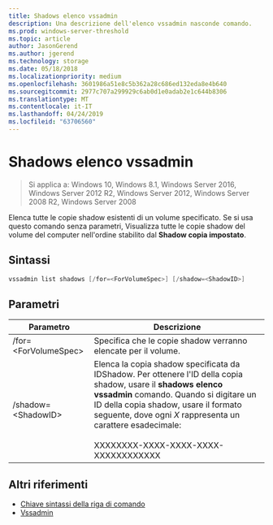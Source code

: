 ```yaml
---
title: Shadows elenco vssadmin
description: Una descrizione dell'elenco vssadmin nasconde comando.
ms.prod: windows-server-threshold
ms.topic: article
author: JasonGerend
ms.author: jgerend
ms.technology: storage
ms.date: 05/18/2018
ms.localizationpriority: medium
ms.openlocfilehash: 3601986a51e8c5b362a28c686ed132eda8e4b640
ms.sourcegitcommit: 2977c707a299929c6ab0d1e0adab2e1c644b8306
ms.translationtype: MT
ms.contentlocale: it-IT
ms.lasthandoff: 04/24/2019
ms.locfileid: "63706560"
---
```

# <a name="vssadmin-list-shadows"></a>Shadows elenco vssadmin

>Si applica a: Windows 10, Windows 8.1, Windows Server 2016, Windows Server 2012 R2, Windows Server 2012, Windows Server 2008 R2, Windows Server 2008

Elenca tutte le copie shadow esistenti di un volume specificato. Se si usa questo comando senza parametri, Visualizza tutte le copie shadow del volume del computer nell'ordine stabilito dal **Shadow copia impostato**.

## <a name="syntax"></a>Sintassi

```PowerShell
vssadmin list shadows [/for=<ForVolumeSpec>] [/shadow=<ShadowID>]
```

## <a name="parameters"></a>Parametri

|Parametro|Descrizione|
|---|---|
|/for=\<ForVolumeSpec>|Specifica che le copie shadow verranno elencate per il volume.|
|/shadow=\<ShadowID>|Elenca la copia shadow specificata da IDShadow. Per ottenere l'ID della copia shadow, usare il **shadows elenco vssadmin** comando. Quando si digitare un ID della copia shadow, usare il formato seguente, dove ogni *X* rappresenta un carattere esadecimale:<br><br>XXXXXXXX-XXXX-XXXX-XXXX-XXXXXXXXXXXX|

## <a name="additional-references"></a>Altri riferimenti

* [Chiave sintassi della riga di comando](https://docs.microsoft.com/previous-versions/windows/it-pro/windows-server-2012-r2-and-2012/cc771080(v%3dws.11))
* [Vssadmin](vssadmin.md)